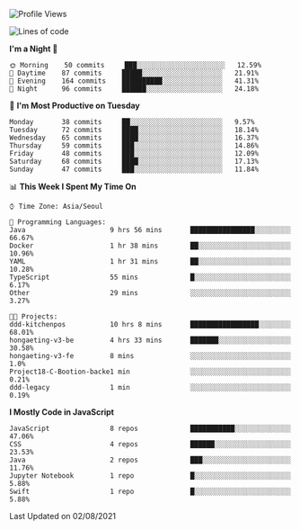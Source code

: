 <!--START_SECTION:waka-->
![Profile Views](http://img.shields.io/badge/Profile%20Views-0-blue)

![Lines of code](https://img.shields.io/badge/From%20Hello%20World%20I%27ve%20Written-92525%20lines%20of%20code-blue)

**I'm a Night 🦉** 

```text
🌞 Morning    50 commits     ███░░░░░░░░░░░░░░░░░░░░░░   12.59% 
🌆 Daytime    87 commits     █████░░░░░░░░░░░░░░░░░░░░   21.91% 
🌃 Evening    164 commits    ██████████░░░░░░░░░░░░░░░   41.31% 
🌙 Night      96 commits     ██████░░░░░░░░░░░░░░░░░░░   24.18%

```
📅 **I'm Most Productive on Tuesday** 

```text
Monday       38 commits     ██░░░░░░░░░░░░░░░░░░░░░░░   9.57% 
Tuesday      72 commits     ████░░░░░░░░░░░░░░░░░░░░░   18.14% 
Wednesday    65 commits     ████░░░░░░░░░░░░░░░░░░░░░   16.37% 
Thursday     59 commits     ███░░░░░░░░░░░░░░░░░░░░░░   14.86% 
Friday       48 commits     ███░░░░░░░░░░░░░░░░░░░░░░   12.09% 
Saturday     68 commits     ████░░░░░░░░░░░░░░░░░░░░░   17.13% 
Sunday       47 commits     ███░░░░░░░░░░░░░░░░░░░░░░   11.84%

```


📊 **This Week I Spent My Time On** 

```text
⌚︎ Time Zone: Asia/Seoul

💬 Programming Languages: 
Java                     9 hrs 56 mins       ████████████████░░░░░░░░░   66.67% 
Docker                   1 hr 38 mins        ██░░░░░░░░░░░░░░░░░░░░░░░   10.96% 
YAML                     1 hr 31 mins        ██░░░░░░░░░░░░░░░░░░░░░░░   10.28% 
TypeScript               55 mins             █░░░░░░░░░░░░░░░░░░░░░░░░   6.17% 
Other                    29 mins             ░░░░░░░░░░░░░░░░░░░░░░░░░   3.27%

🐱‍💻 Projects: 
ddd-kitchenpos           10 hrs 8 mins       █████████████████░░░░░░░░   68.01% 
hongaeting-v3-be         4 hrs 33 mins       ███████░░░░░░░░░░░░░░░░░░   30.58% 
hongaeting-v3-fe         8 mins              ░░░░░░░░░░░░░░░░░░░░░░░░░   1.0% 
Project18-C-Bootion-backe1 min               ░░░░░░░░░░░░░░░░░░░░░░░░░   0.21% 
ddd-legacy               1 min               ░░░░░░░░░░░░░░░░░░░░░░░░░   0.19%

```

**I Mostly Code in JavaScript** 

```text
JavaScript               8 repos             ███████████░░░░░░░░░░░░░░   47.06% 
CSS                      4 repos             ██████░░░░░░░░░░░░░░░░░░░   23.53% 
Java                     2 repos             ███░░░░░░░░░░░░░░░░░░░░░░   11.76% 
Jupyter Notebook         1 repo              █░░░░░░░░░░░░░░░░░░░░░░░░   5.88% 
Swift                    1 repo              █░░░░░░░░░░░░░░░░░░░░░░░░   5.88%

```



 Last Updated on 02/08/2021
<!--END_SECTION:waka-->
